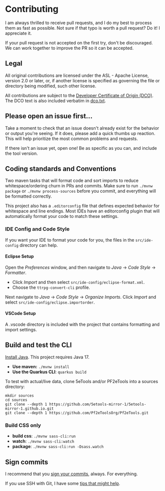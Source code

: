 # Contributing

I am always thrilled to receive pull requests, and I do my best to process them as fast as possible. Not sure if that typo is worth a pull request? Do it! I appreciate it.

If your pull request is not accepted on the first try, don't be discouraged. We can work together to improve the PR so it can be accepted.

## Legal

All original contributions are licensed under the ASL - Apache License, version 2.0 or later, or, if another license is specified as governing the file or directory being modified, such other license.

All contributions are subject to the [Developer Certificate of Origin (DCO)](https://developercertificate.org/). The DCO text is also included verbatim in [dco.txt](dco.txt).

## Please open an issue first...

Take a moment to check that an issue doesn't already exist for the behavior or output you're seeing. 
If it does, please add a quick thumbs up reaction. 
This will help prioritize the most common problems and requests.

If there isn't an issue yet, open one! Be as specific as you can, and include the tool version.

## Coding standards and Conventions

Two maven tasks that will format code and sort imports to reduce whitespace/ordering churn in PRs and commits.
Make sure to run `./mvnw package` or `./mvnw process-sources` before you commit, and everything will be formatted correctly.

This project also has a `.editorconfig` file that defines expected behavior for whitespace and line endings.
Most IDEs have an editorconfig plugin that will automatically format your code to match these settings.

### IDE Config and Code Style

If you want your IDE to format your code for you, the files in the `src/ide-config` directory can help.

#### Eclipse Setup

Open the *Preferences* window, and then navigate to _Java_ -> _Code Style_ -> _Formatter_. 

- Click _Import_ and then select `src/ide-config/eclipse-format.xml`.
- Choose the `ttrpg-convert-cli` profile.

Next navigate to _Java_ -> _Code Style_ -> _Organize Imports_. Click _Import_ and select `src/ide-config/eclipse.importorder`.

#### VSCode Setup

A .vscode directory is included with the project that contains formatting and import settings.

## Build and test the CLI

[Install Java](https://adoptium.net/installation/). This project requires Java 17.

- **Use maven:** `./mvnw install`
- **Use the Quarkus CLI**: `quarkus build`

To test with actual/live data, clone 5eTools and/or PF2eTools into a sources directory: 

```
mkdir sources
cd sources
git clone --depth 1 https://github.com/5etools-mirror-1/5etools-mirror-1.github.io.git
git clone --depth 1 https://github.com/Pf2eToolsOrg/Pf2eTools.git
```

### Build CSS only

- **build css**: `./mvnw sass-cli:run`
- **watch**: `./mvnw sass-cli:watch`
- **package**: `./mvnw sass-cli:run -Dsass.watch`

## Sign commits

I recommend that you [sign your commits](https://docs.github.com/en/authentication/managing-commit-signature-verification/signing-commits), always. For everything.

If you use SSH with Git, I have some [tips that might help](https://www.ebullient.dev/2022/10/12/signing-git-commits.html).

